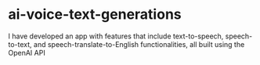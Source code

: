 # ai-voice-text-generations
I have developed an app with features that include text-to-speech, speech-to-text, and speech-translate-to-English functionalities, all built using the OpenAI API
